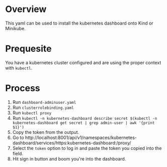 # Overview
This yaml can be used to install the kubernetes dashboard onto Kind or Minikube. 

# Prequesite
You have a kubernetes cluster configured and are using the proper context with `kubectl`. 

# Process
1. Run `dashboard-adminuser.yaml`
2. Run `clusterrolebinding.yaml`
3. Run `kubectl proxy`
4. Run `kubectl -n kubernetes-dashboard describe secret $(kubectl -n kubernetes-dashboard get secret | grep admin-user | awk '{print $1}')`
5. Copy the token from the output. 
6. Go to http://localhost:8001/api/v1/namespaces/kubernetes-dashboard/services/https:kubernetes-dashboard:/proxy/
7. Select the `token` option to log in and paste the token you copied into the field. 
8. Hit sign in button and boom you're into the dashboard. 

